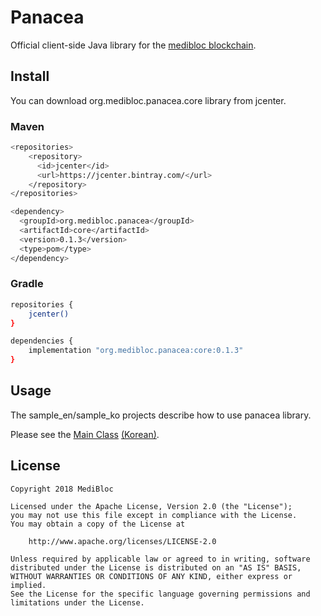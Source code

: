 # Panacea

Official client-side Java library for the [medibloc blockchain](https://github.com/medibloc/go-medibloc).

## Install
You can download org.medibloc.panacea.core library from jcenter.   

### Maven
```bash
<repositories>
    <repository>
      <id>jcenter</id>
      <url>https://jcenter.bintray.com/</url>
    </repository>
</repositories>

<dependency>
  <groupId>org.medibloc.panacea</groupId>
  <artifactId>core</artifactId>
  <version>0.1.3</version>
  <type>pom</type>
</dependency>
```

### Gradle
```bash
repositories {
    jcenter()
}

dependencies {
    implementation "org.medibloc.panacea:core:0.1.3"
}
```

## Usage
The sample_en/sample_ko projects describe how to use panacea library.

Please see the
[Main Class](https://github.com/medibloc/panacea-java/blob/master/sample_en/src/main/java/Main.java)
[(Korean)](https://github.com/medibloc/panacea-java/blob/master/sample_ko/src/main/java/Main.java).

## License
```
Copyright 2018 MediBloc

Licensed under the Apache License, Version 2.0 (the "License");
you may not use this file except in compliance with the License.
You may obtain a copy of the License at

    http://www.apache.org/licenses/LICENSE-2.0

Unless required by applicable law or agreed to in writing, software
distributed under the License is distributed on an "AS IS" BASIS,
WITHOUT WARRANTIES OR CONDITIONS OF ANY KIND, either express or implied.
See the License for the specific language governing permissions and
limitations under the License.
```
